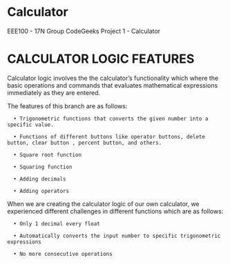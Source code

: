 # Calculator
EEE100 - 17N Group CodeGeeks Project 1 - Calculator

# CALCULATOR LOGIC FEATURES
Calculator logic involves the the calculator’s functionality which where the basic operations and commands that evaluates mathematical expressions immediately as they are entered.

The features of this branch are as follows:

      •	Trigonometric functions that converts the given number into a specific value.

      •	Functions of different buttons like operator buttons, delete button, clear button , percent button, and others.

      •	Square root function 

      •	Squaring function

      •	Adding decimals

      •	Adding operators

When we are creating the calculator logic of our own calculator, we experienced different challenges in different functions which are as follows:

      •	Only 1 decimal every float

      •	Automatically converts the input number to specific trigonometric expressions

      •	No more consecutive operations
